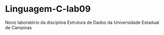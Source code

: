 # Linguagem-C-lab09
Nono laboratório da disciplina Estrutura de Dados da Universidade Estadual de Campinas
